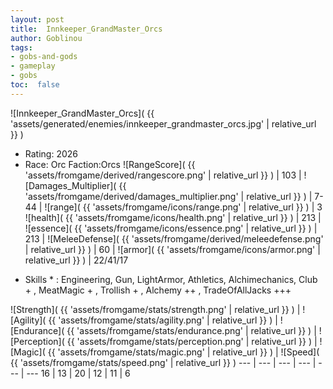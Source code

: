 ```yaml
---
layout: post
title:  Innkeeper_GrandMaster_Orcs
author: Goblinou
tags:
- gobs-and-gods
- gameplay
- gobs
toc:  false
---
```


![Innkeeper_GrandMaster_Orcs]( {{ 'assets/generated/enemies/innkeeper_grandmaster_orcs.jpg' | relative_url }} )
- Rating: 2026
- Race: Orc  Faction:Orcs
![RangeScore]( {{ 'assets/fromgame/derived/rangescore.png' | relative_url }} ) | 103 | ![Damages_Multiplier]( {{ 'assets/fromgame/derived/damages_multiplier.png' | relative_url }} ) | 7-44 | ![range]( {{ 'assets/fromgame/icons/range.png' | relative_url }} ) | 3
![health]( {{ 'assets/fromgame/icons/health.png' | relative_url }} ) | 213 | ![essence]( {{ 'assets/fromgame/icons/essence.png' | relative_url }} ) | 213 | ![MeleeDefense]( {{ 'assets/fromgame/derived/meleedefense.png' | relative_url }} ) | 60 | ![armor]( {{ 'assets/fromgame/icons/armor.png' | relative_url }} ) | 22/41/17
* Skills * : Engineering, Gun, LightArmor, Athletics, Alchimechanics, Club + , MeatMagic + , Trollish + , Alchemy ++ , TradeOfAllJacks +++ 

![Strength]( {{ 'assets/fromgame/stats/strength.png' | relative_url }} ) | ![Agility]( {{ 'assets/fromgame/stats/agility.png' | relative_url }} ) | ![Endurance]( {{ 'assets/fromgame/stats/endurance.png' | relative_url }} ) | ![Perception]( {{ 'assets/fromgame/stats/perception.png' | relative_url }} ) | ![Magic]( {{ 'assets/fromgame/stats/magic.png' | relative_url }} ) | ![Speed]( {{ 'assets/fromgame/stats/speed.png' | relative_url }} )
--- | --- | --- | --- | --- | ---
16 | 13 | 20 | 12 | 11 | 6
